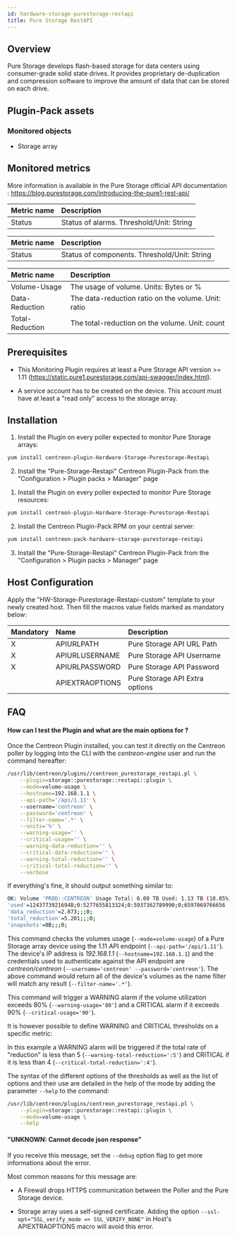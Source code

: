 ```yaml
---
id: hardware-storage-purestorage-restapi
title: Pure Storage RestAPI 
---
```


## Overview

Pure Storage develops flash-based storage for data centers using consumer-grade solid state drives. It provides 
proprietary de-duplication and compression software to improve the amount of data that can be stored on each drive. 

## Plugin-Pack assets

### Monitored objects

* Storage array

## Monitored metrics                                                                                                   

More information is available in the Pure Storage official API documentation : https://blog.purestorage.com/introducing-the-pure1-rest-api/

<!--DOCUSAURUS_CODE_TABS-->
<!--Alarms-Global-->

| Metric name        | Description                                              |
| :----------------- | :------------------------------------------------------- |
| Status             | Status of alarms. Threshold/Unit: String                 |

<!--Hardware-Global-->

| Metric name        | Description                                             |
| :----------------- | :------------------------------------------------------ |
| Status             | Status of components. Threshold/Unit: String            |

<!--Volume-Usage-Global-->

| Metric name        | Description                                              |
| :----------------- | :------------------------------------------------------- |
| Volume-Usage       | The usage of volume. Units: Bytes or %                   |
| Data-Reduction     | The data-reduction ratio on the volume. Unit: ratio      |
| Total-Reduction    | The total-reduction on the volume. Unit: count           |

<!--END_DOCUSAURUS_CODE_TABS-->

## Prerequisites

* This Monitoring Plugin requires at least a Pure Storage API version >= 1.11 (https://static.pure1.purestorage.com/api-swagger/index.html).

* A service account has to be created on the device. This account must have at least a "read only" access to the storage array.
 
## Installation

<!--DOCUSAURUS_CODE_TABS-->

<!--Online IMP Licence & IT-100 Editions-->

1. Install the Plugin on every poller expected to monitor Pure Storage arrays:

```bash
yum install centreon-plugin-Hardware-Storage-Purestorage-Restapi
```

2. Install the "Pure-Storage-Restapi" Centreon Plugin-Pack from the "Configuration > Plugin packs > Manager" page


<!--Offline IMP License-->

1. Install the Plugin on every poller expected to monitor Pure Storage resources:

```bash
yum install centreon-plugin-Hardware-Storage-Purestorage-Restapi
```

2. Install the Centreon Plugin-Pack RPM on your central server:

```bash
yum install centreon-pack-hardware-storage-purestorage-restapi
```

3. Install the "Pure-Storage-Restapi" Centreon Plugin-Pack from the "Configuration > Plugin packs > Manager" page

<!--END_DOCUSAURUS_CODE_TABS-->

## Host Configuration

Apply the "HW-Storage-Purestorage-Restapi-custom" template to your newly created host. Then fill the macros value fields marked as mandatory below: 

| Mandatory | Name            | Description                    |
| :-------- | :-------------- | :----------------------------- |
| X         | APIURLPATH      | Pure Storage API URL Path      |
| X         | APIURLUSERNAME  | Pure Storage API Username      |
| X         | APIURLPASSWORD  | Pure Storage API Password      |
|           | APIEXTRAOPTIONS | Pure Storage API Extra options |

## FAQ

#### How can I test the Plugin and what are the main options for ?

Once the Centreon Plugin installed, you can test it directly on the Centreon poller by logging into the CLI with the *centreon-engine* user and run the command hereafter:

```bash
/usr/lib/centreon/plugins//centreon_purestorage_restapi.pl \
	--plugin=storage::purestorage::restapi::plugin \
	--mode=volume-usage \
	--hostname=192.168.1.1 \
	--api-path='/api/1.11' \ 
	--username='centreon' \
	--password='centreon' \
	--filter-name='.*' \
	--units='%' \
	--warning-usage='' \
	--critical-usage='' \
	--warning-data-reduction='' \
	--critical-data-reduction='' \
	--warning-total-reduction='' \
	--critical-total-reduction='' \
	--verbose
```

If everything's fine, it should output something similar to: 

```bash
OK: Volume 'PROD::CENTREON' Usage Total: 6.00 TB Used: 1.13 TB (18.85%) Free: 4.87 TB (81.15%), Data Reduction : 2.917, Total Reduction : 5.193, Snapshots : 0.00 B | 
'used'=1243773921694B;0:5277655813324;0:5937362789990;0;6597069766656
'data_reduction'=2.873;;;0;
'total_reduction'=5.201;;;0;
'snapshots'=0B;;;0;
```

This command checks the volumes usage (```--mode=volume-usage```) of a Pure Storage array device using the 1.11 API endpoint (```--api-path='/api/1.11'```). The device's IP address is *192.168.1.1* (```--hostname=192.168.1.1```) and the credentials used to authenticate against the API endpoint are *centreon/centreon* (```--username='centreon' --password='centreon'```). The above command would return all of the device's volumes as the name filter will match any result (```--filter-name='.*'```).

This command will trigger a WARNING alarm if the volume utilization exceeds 80% (```--warning-usage='80'```) and a CRITICAL alarm if it exceeds 90% (```--critical-usage='90'```). 

It is however possible to define WARNING and CRITICAL thresholds on a specific metric: 

In this example a WARNING alarm will be triggered if the total rate of "reduction" is less than 5 (```--warning-total-reduction=':5'```) and CRITICAL if it is less than 4 (```--critical-total-reduction=':4'```).

The syntax of the different options of the thresholds as well as the list of options and their use are detailed in the help of the mode by adding the parameter ```--help``` to the command:

```bash
/usr/lib/centreon/plugins/centreon_purestorage_restapi.pl \
	--plugin=storage::purestorage::restapi::plugin \
	--mode=volume-usage \
	--help
```

#### "UNKNOWN: Cannot decode json response"

If you receive this message, set the ``--debug`` option flag to get more informations about the error. 

Most common reasons for this message are: 

* A Firewall drops HTTPS communication between the Poller and the Pure Storage device.

* Storage array uses a self-signed certificate. Adding the option ```--ssl-opt="SSL_verify_mode => SSL_VERIFY_NONE"``` in Host's APIEXTRAOPTIONS macro will avoid this error. 
